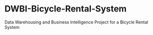 # DWBI-Bicycle-Rental-System
Data Warehousing and Business Intelligence Project for a Bicycle Rental System
